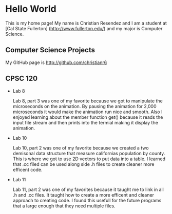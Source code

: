 # Hello World

This is my home page! My name is Christian Resendez and I am a student at [Cal State Fullerton] (http://www.fullerton.edu/) and my major is Computer Science.

## Computer Science Projects

My GitHub page is http://github.com/christianr6

## CPSC 120

* Lab 8

    Lab 8, part 3 was one of my favorite because we got to manipulate the microseconds on the animation. By pausing the animation for 2,000 microseconds it would make the animation run nice and smooth. Also I enjoyed learning about the member function get() because it reads the input file stream and then prints into the termial making it display the animation.

* Lab 10

    Lab 10, part 2 was one of my favorite because we created a two demisonal data structure that measure californias population by county. This is where we got to use 2D vectors to put data into a table. I learned that .cc filed can be used along side .h files to create cleaner more efficent code.

* Lab 11

    Lab 11, part 2 was one of my favorites because it taught me to link in all .h and .cc files. It taught how to create a more efficent and cleaner approach to creating code. I found this usefull for the future programs that a large enough that they need multiple files.